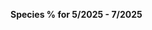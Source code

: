 

<span><span><p dir="auto"><strong>Species % for 5/2025 - 7/2025</strong></p></span></span><canvas height="0" width="0" style="display: block; box-sizing: border-box; height: 0px; width: 0px;"></canvas>
